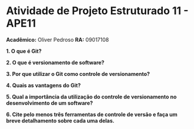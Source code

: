 # Atividade de Projeto Estruturado 11 - APE11

**Acadêmico:** Oliver Pedroso
**RA:** 09017108

**1. O que é Git?**

**2. O que é versionamento de software?**

**3. Por que utilizar o Git como controle de versionamento?**

**4. Quais as vantagens do Git?**

**5. Qual a importância da utilização do controle de versionamento no desenvolvimento de um software?**

**6. Cite pelo menos três ferramentas de controle de versão e faça um breve detalhamento sobre cada uma delas.**

